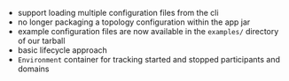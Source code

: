 - support loading multiple configuration files from the cli
- no longer packaging a topology configuration within the app jar
- example configuration files are now available in the `examples/` directory of our tarball
- basic lifecycle approach
- `Environment` container for tracking started and stopped participants and domains
